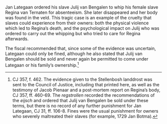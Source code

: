 Jan Lategaan ordered his slave Julij van Bengalen to whip his female slave Regina van Ternaten for absenteeism. She later disappeared and her body was found in the veld. This tragic case is an example of the cruelty that slaves could experience from their owners: both the physical violence which led to Regina’s death, and the psychological impact on Julij who was ordered to carry out the whipping but who tried to care for Regina afterwards.

The fiscal recommended that, since some of the evidence was uncertain, Lategaan could only be fined, although he also stated that Julij van Bengalen should be sold and never again be permitted to come under Lategaan or his family’s ownership.[^1]

[^1]: CJ 357, f. 462. The evidence given to the Stellenbosh landdrost was sent to the Council of Justice, including that printed here, as well as the testimony of Jacob Pienaar and a post-mortem report on Regina’s body, CJ 357, ff. 460-69. The *regstrollen* recorded the recommendations of the *eijsch* and ordered that Julij van Bengalen be sold under these terms, but there is no record of any further punishment for Jan Lategaan, CJ 31, ff. 106-8. Fines were the usual punishment for owners who severely maltreated their slaves (for example, 1729 Jan Botma).